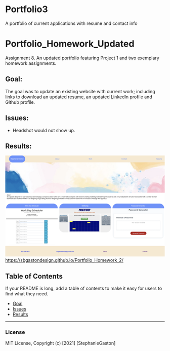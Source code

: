 # Portfolio3

A portfolio of current applications with resume and contact info

# Portfolio_Homework_Updated

Assignment 8. An updated portfolio featuring Project 1 and two exemplary homework assignments.

## Goal:

The goal was to update an existing website with current work; including links to download an updated resume, an updated LinkedIn profile and Github profile.

## Issues:

- Headshot would not show up.

## Results:

![Finished site.](./assets/updated-portfolio.png)
https://sbgastondesign.github.io/Portfolio_Homework_2/

## Table of Contents

If your README is long, add a table of contents to make it easy for users to find what they need.

- [Goal](#Goal)
- [Issues](#Issues)
- [Results](#Results)

---

### License

MIT License, Copyright (c) [2021] [StephanieGaston]
